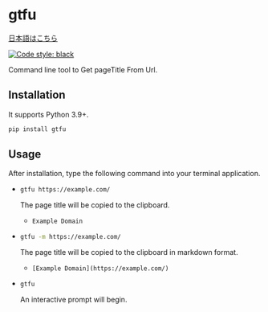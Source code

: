 # gtfu

[日本語はこちら](https://github.com/seijinrosen/gtfu/blob/main/README.ja.md)

[![Code style: black](https://img.shields.io/badge/code%20style-black-000000.svg)](https://github.com/psf/black)

Command line tool to Get pageTitle From Url.

## Installation

It supports Python 3.9+.

```sh
pip install gtfu
```

## Usage

After installation, type the following command into your terminal application.

- ```sh
  gtfu https://example.com/
  ```

  The page title will be copied to the clipboard.
  - `Example Domain`

- ```sh
  gtfu -m https://example.com/
  ```

  The page title will be copied to the clipboard in markdown format.
  - `[Example Domain](https://example.com/)`

- ```sh
  gtfu
  ```

  An interactive prompt will begin.
